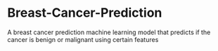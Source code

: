 # Breast-Cancer-Prediction
A breast cancer prediction machine learning model that predicts if the cancer is benign or malignant using certain features
